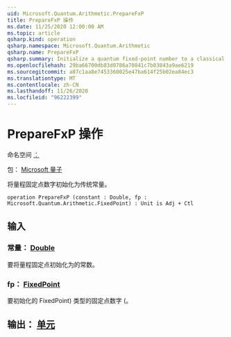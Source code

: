 ```yaml
---
uid: Microsoft.Quantum.Arithmetic.PrepareFxP
title: PrepareFxP 操作
ms.date: 11/25/2020 12:00:00 AM
ms.topic: article
qsharp.kind: operation
qsharp.namespace: Microsoft.Quantum.Arithmetic
qsharp.name: PrepareFxP
qsharp.summary: Initialize a quantum fixed-point number to a classical constant.
ms.openlocfilehash: 29ba66700db83d0786a70841c7b03843a9ae6219
ms.sourcegitcommit: a87c1aa8e7453360025e47ba614f25b02ea84ec3
ms.translationtype: MT
ms.contentlocale: zh-CN
ms.lasthandoff: 11/26/2020
ms.locfileid: "96222399"
---
```

# <a name="preparefxp-operation"></a>PrepareFxP 操作

命名空间 [：](xref:Microsoft.Quantum.Arithmetic)

包： [Microsoft 量子](https://nuget.org/packages/Microsoft.Quantum.Numerics)


将量程固定点数字初始化为传统常量。

```qsharp
operation PrepareFxP (constant : Double, fp : Microsoft.Quantum.Arithmetic.FixedPoint) : Unit is Adj + Ctl
```


## <a name="input"></a>输入

### <a name="constant--double"></a>常量： [Double](xref:microsoft.quantum.lang-ref.double)

要将量程固定点初始化为的常数。


### <a name="fp--fixedpoint"></a>fp： [FixedPoint](xref:Microsoft.Quantum.Arithmetic.FixedPoint)

要初始化的 FixedPoint) 类型的固定点数字 (。



## <a name="output--unit"></a>输出： [单元](xref:microsoft.quantum.lang-ref.unit)

